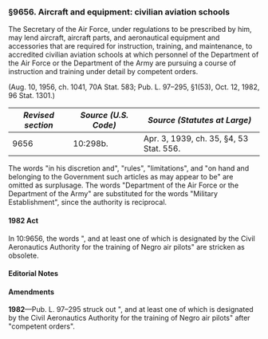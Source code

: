 ### §9656. Aircraft and equipment: civilian aviation schools ###

The Secretary of the Air Force, under regulations to be prescribed by him, may lend aircraft, aircraft parts, and aeronautical equipment and accessories that are required for instruction, training, and maintenance, to accredited civilian aviation schools at which personnel of the Department of the Air Force or the Department of the Army are pursuing a course of instruction and training under detail by competent orders.

(Aug. 10, 1956, ch. 1041, 70A Stat. 583; Pub. L. 97–295, §1(53), Oct. 12, 1982, 96 Stat. 1301.)

|*Revised section*|*Source (U.S. Code)*|     *Source (Statutes at Large)*      |
|-----------------|--------------------|---------------------------------------|
|      9656       |      10:298b.      |Apr. 3, 1939, ch. 35, §4, 53 Stat. 556.|

The words "in his discretion and", "rules", "limitations", and "on hand and belonging to the Government such articles as may appear to be" are omitted as surplusage. The words "Department of the Air Force or the Department of the Army" are substituted for the words "Military Establishment", since the authority is reciprocal.

#### 1982 Act ####

In 10:9656, the words ", and at least one of which is designated by the Civil Aeronautics Authority for the training of Negro air pilots" are stricken as obsolete.

#### **Editorial Notes** ####

#### Amendments ####

**1982**—Pub. L. 97–295 struck out ", and at least one of which is designated by the Civil Aeronautics Authority for the training of Negro air pilots" after "competent orders".
